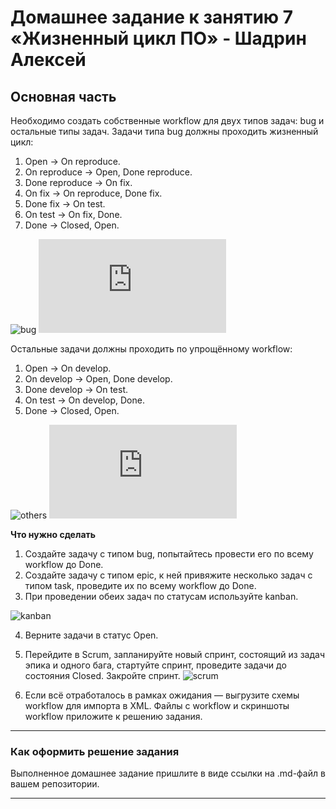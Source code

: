 # Домашнее задание к занятию 7 «Жизненный цикл ПО» - Шадрин Алексей 

## Основная часть

Необходимо создать собственные workflow для двух типов задач: bug и остальные типы задач. Задачи типа bug должны проходить жизненный цикл:

1. Open -> On reproduce.
2. On reproduce -> Open, Done reproduce.
3. Done reproduce -> On fix.
4. On fix -> On reproduce, Done fix.
5. Done fix -> On test.
6. On test -> On fix, Done.
7. Done -> Closed, Open.

![bug](https://github.com/AleksShadrin/netology/blob/main/09-ci-01-intro/4.png)
![bug](https://github.com/AleksShadrin/netology/blob/main/09-ci-01-intro/bug.xml)

Остальные задачи должны проходить по упрощённому workflow:

1. Open -> On develop.
2. On develop -> Open, Done develop.
3. Done develop -> On test.
4. On test -> On develop, Done.
5. Done -> Closed, Open.

![others](https://github.com/AleksShadrin/netology/blob/main/09-ci-01-intro/3.png)
![others](https://github.com/AleksShadrin/netology/blob/main/09-ci-01-intro/others.xml)

**Что нужно сделать**

1. Создайте задачу с типом bug, попытайтесь провести его по всему workflow до Done. 
2. Создайте задачу с типом epic, к ней привяжите несколько задач с типом task, проведите их по всему workflow до Done. 
3. При проведении обеих задач по статусам используйте kanban. 

![kanban](https://github.com/AleksShadrin/netology/blob/main/09-ci-01-intro/1.png)

4. Верните задачи в статус Open.
5. Перейдите в Scrum, запланируйте новый спринт, состоящий из задач эпика и одного бага, стартуйте спринт, проведите задачи до состояния Closed. Закройте спринт.
![scrum](https://github.com/AleksShadrin/netology/blob/main/09-ci-01-intro/2.png)

6. Если всё отработалось в рамках ожидания — выгрузите схемы workflow для импорта в XML. Файлы с workflow и скриншоты workflow приложите к решению задания.

---

### Как оформить решение задания

Выполненное домашнее задание пришлите в виде ссылки на .md-файл в вашем репозитории.

---